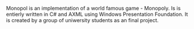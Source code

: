 Monopol is an implementation of a world famous game - Monopoly. Is is entierly written in C# and AXML using Windows Presentation Foundation. It is created by a group of uniwersity students as an final project.


